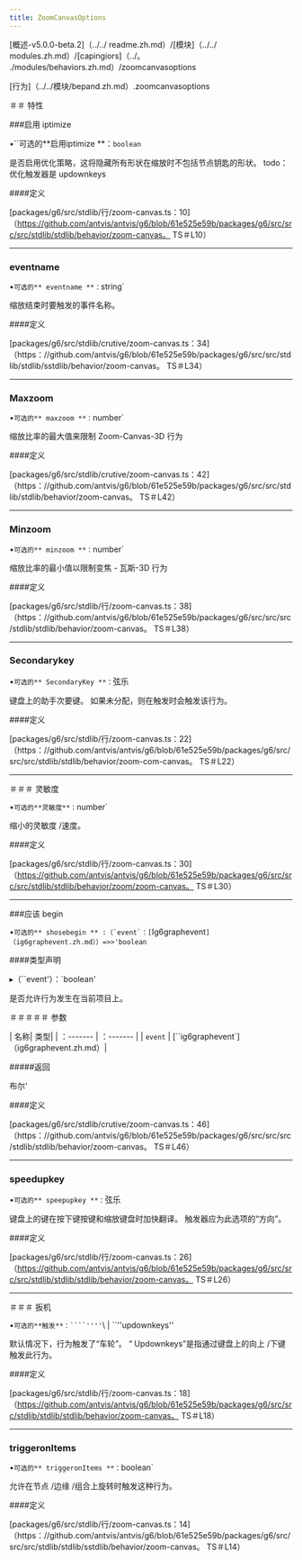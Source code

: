 ```yaml
---
title: ZoomCanvasOptions
---
```


[概述-v5.0.0-beta.2]（../../ readme.zh.md）/[模块]（../../ modules.zh.md）/[capingiors]（../。 ./modules/behaviors.zh.md）/zoomcanvasoptions

[行为]（../../模块/bepand.zh.md）.zoomcanvasoptions

＃＃ 特性

###启用 iptimize

•``可选的**启用iptimize **：`boolean`

是否启用优化策略，这将隐藏所有形状在缩放时不包括节点钥匙的形状。
todo：优化触发器是 updownkeys

####定义

[packages/g6/src/stdlib/行/zoom-canvas.ts：10]（https://github.com/antvis/antvis/g6/blob/61e525e59b/packages/g6/src/src/src/stdlib/stdlib/behavior/zoom-canvas。 TS＃L10）

---

### eventname

•`可选的** eventname **：`string`

缩放结束时要触发的事件名称。

####定义

[packages/g6/src/stdlib/crutive/zoom-canvas.ts：34]（https：//github.com/antvis/g6/blob/61e525e59b/packages/g6/src/src/stdlib/stdlib/sstdlib/behavior/zoom-canvas。 TS＃L34）

---

### Maxzoom

•`可选的** maxzoom **：`number`

缩放比率的最大值来限制 Zoom-Canvas-3D 行为

####定义

[packages/g6/src/stdlib/crutive/zoom-canvas.ts：42]（https：//github.com/antvis/g6/blob/61e525e59b/packages/g6/src/src/stdlib/stdlib/behavior/zoom-canvas。 TS＃L42）

---

### Minzoom

•`可选的** minzoom **：`number`

缩放比率的最小值以限制变焦 - 瓦斯-3D 行为

####定义

[packages/g6/src/stdlib/行/zoom-canvas.ts：38]（https：//github.com/antvis/g6/blob/61e525e59b/packages/g6/src/src/src/stdlib/stdlib/behavior/zoom-canvas。 TS＃L38）

---

### Secondarykey

•`可选的** SecondaryKey **：`弦乐

键盘上的助手次要键。 如果未分配，则在触发时会触发该行为。

####定义

[packages/g6/src/stdlib/行/zoom-canvas.ts：22]（https：//github.com/antvis/antvis/g6/blob/61e525e59b/packages/g6/src/src/src/stdlib/stdlib/behavior/zoom-com-canvas。 TS＃L22）

---

＃＃＃ 灵敏度

•`可选的**灵敏度**：`number`

缩小的灵敏度 /速度。

####定义

[packages/g6/src/stdlib/行/zoom-canvas.ts：30]（https://github.com/antvis/antvis/g6/blob/61e525e59b/packages/g6/src/src/src/stdlib/stdlib/behavior/zoom/zoom-canvas。 TS＃L30）

---

###应该 begin

•`` 可选的** shosebegin ** :（`event`：[ ``Ig6graphevent`]（ig6graphevent.zh.md））=>>'boolean`

####类型声明

▸（``event'）：`boolean'

是否允许行为发生在当前项目上。

＃＃＃＃＃ 参数

| 名称| 类型|
| ：------- | ：------- |
| `event` | [``ig6graphevent`]（ig6graphevent.zh.md）|

#####返回

布尔'

####定义

[packages/g6/src/stdlib/crutive/zoom-canvas.ts：46]（https：//github.com/antvis/g6/blob/61e525e59b/packages/g6/src/src/src/stdlib/stdlib/behavior/zoom-canvas。 TS＃L46）

---

### speedupkey

•`可选的** speepupkey **：`弦乐

键盘上的键在按下键按键和缩放键盘时加快翻译。 触发器应为此选项的“方向”。

####定义

[packages/g6/src/stdlib/行/zoom-canvas.ts：26]（https://github.com/antvis/antvis/g6/blob/61e525e59b/packages/g6/src/src/src/stdlib/stdlib/stdlib/behavior/zoom-canvas。 TS＃L26）

---

＃＃＃ 扳机

•` 可选的**触发**：````'''' `\ | ``''updownkeys''

默认情况下，行为触发了“车轮”。 “ Updownkeys”是指通过键盘上的向上 /下键触发此行为。

####定义

[packages/g6/src/stdlib/行/zoom-canvas.ts：18]（https://github.com/antvis/antvis/g6/blob/61e525e59b/packages/g6/src/src/stdlib/stdlib/stdlib/behavior/zoom-canvas。 TS＃L18）

---

### triggeronItems

•`可选的** triggeronItems **：`boolean`

允许在节点 /边缘 /组合上旋转时触发这种行为。

####定义

[packages/g6/src/stdlib/行/zoom-canvas.ts：14]（https：//github.com/antvis/antvis/g6/blob/61e525e59b/packages/g6/src/src/src/stdlib/stdlib/sstdlib/behavior/zoom-canvas。 TS＃L14）

